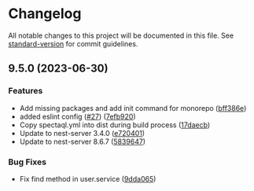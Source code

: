 # Changelog

All notable changes to this project will be documented in this file. See [standard-version](https://github.com/conventional-changelog/standard-version) for commit guidelines.

## 9.5.0 (2023-06-30)


### Features

* Add missing packages and add init command for monorepo ([bff386e](https://github.com/lenneTech/nest-server-starter/commit/bff386ec4a4353b717d359d0daec24bc9e519920))
* added eslint config ([#27](https://github.com/lenneTech/nest-server-starter/issues/27)) ([7efb920](https://github.com/lenneTech/nest-server-starter/commit/7efb920efee220ecb81a5d84e4f248e8b5d62361))
* Copy spectaql.yml into dist during build process ([17daecb](https://github.com/lenneTech/nest-server-starter/commit/17daecb2f1b549b40564be8867e7e75308f1ea64))
* Update to nest-server 3.4.0 ([e720401](https://github.com/lenneTech/nest-server-starter/commit/e720401bb1ac8a2824f92e1a5b28979edec9524f))
* Update to nest-server 8.6.7 ([5839647](https://github.com/lenneTech/nest-server-starter/commit/5839647c1cd24c6540f2ec685d8c620f0216239e))


### Bug Fixes

* Fix find method in user.service ([9dda065](https://github.com/lenneTech/nest-server-starter/commit/9dda0652bdac3481ab763778cff99285072513a3))
